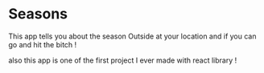 # Seasons
This app tells you about the season Outside at your location and if you can go and hit the bitch !

also this app is one of the first project I ever made with react library ! 
